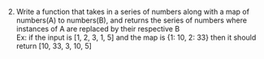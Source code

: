 2.    Write a function that takes in a series of numbers along with a map of numbers(A) to numbers(B), and returns the series of numbers where instances of A are replaced by their respective B  
    Ex: if the input is [1, 2, 3, 1, 5] and the map is {1: 10, 2: 33} then it should return [10, 33, 3, 10, 5]
